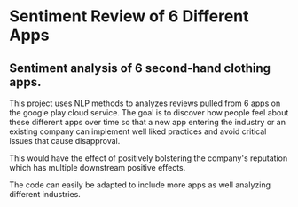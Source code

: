 # Sentiment Review of 6 Different Apps
## Sentiment analysis of 6 second-hand clothing apps.

This project uses NLP methods to analyzes reviews pulled from 6 apps on the google play cloud service. The goal is to discover how people feel about these different apps over time so that a new app entering the industry or an existing company can implement well liked practices and avoid critical issues that cause disapproval.

This would have the effect of positively bolstering the company's reputation which has multiple downstream positive effects.

The code can easily be adapted to include more apps as well analyzing different industries.
